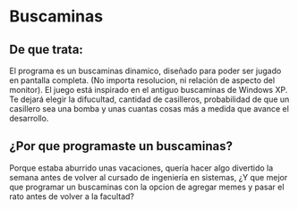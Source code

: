 # Buscaminas

## De que trata:
El programa es un buscaminas dinamico, diseñado para poder ser jugado en pantalla completa. (No importa resolucion, ni relación de aspecto del monitor).
El juego está inspirado en el antiguo buscaminas de Windows XP. Te dejará elegir la difucultad, cantidad de casilleros, probabilidad de que un casillero sea una bomba y unas cuantas cosas más a medida que avance el desarrollo.

## ¿Por que programaste un buscaminas?
Porque estaba aburrido unas vacaciones, quería hacer algo divertido la semana antes de volver al cursado de ingeniería en sistemas, ¿Y que mejor que programar un buscaminas con la opcion de agregar memes y pasar el rato antes de volver a la facultad?
